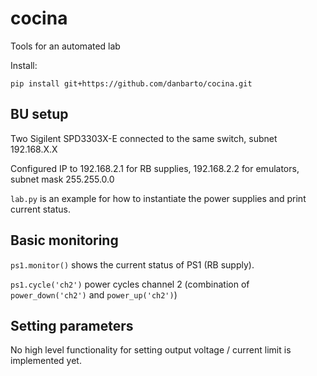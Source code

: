 # cocina
Tools for an automated lab

Install:

``` shell
pip install git+https://github.com/danbarto/cocina.git
```

## BU setup

Two Sigilent SPD3303X-E connected to the same switch, subnet 192.168.X.X

Configured IP to 192.168.2.1 for RB supplies, 192.168.2.2 for emulators, subnet mask 255.255.0.0

`lab.py` is an example for how to instantiate the power supplies and print current status.

## Basic monitoring

`ps1.monitor()` shows the current status of PS1 (RB supply).

`ps1.cycle('ch2')` power cycles channel 2 (combination of `power_down('ch2')` and `power_up('ch2')`)


## Setting parameters

No high level functionality for setting output voltage / current limit is implemented yet.
